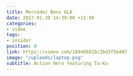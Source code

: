 ```yaml
---
title: Mercedes Benz GLA
date: 2017-01-30 14:39:00 +11:00
categories:
- video
tags:
- insider
position: 0
link: https://vimeo.com/184466019/2bd3f5b407
image: "/uploads/laptop.png"
subtitle: Action Hero featuring Ta-Ku
---
```



